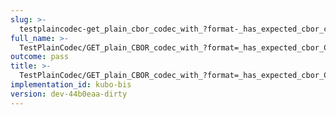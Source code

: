 ```yaml
---
slug: >-
  testplaincodec-get_plain_cbor_codec_with_?format-_has_expected_cbor_content-type_and_body_as-is-body
full_name: >-
  TestPlainCodec/GET_plain_CBOR_codec_with_?format=_has_expected_cbor_Content-Type_and_body_as-is/Body
outcome: pass
title: >-
  TestPlainCodec/GET_plain_CBOR_codec_with_?format=_has_expected_cbor_Content-Type_and_body_as-is/Body
implementation_id: kubo-bis
version: dev-44b0eaa-dirty
---
```


